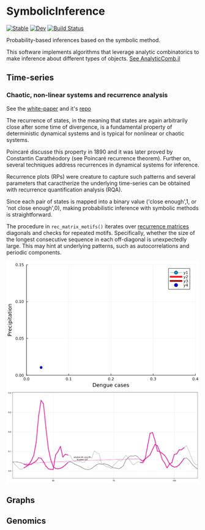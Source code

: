 # SymbolicInference

[![Stable](https://img.shields.io/badge/docs-stable-blue.svg)](https://fargolo.github.io/SymbolicInference.jl/stable/)
[![Dev](https://img.shields.io/badge/docs-dev-blue.svg)](https://fargolo.github.io/SymbolicInference.jl/dev/)
[![Build Status](https://github.com/fargolo/SymbolicInference.jl/actions/workflows/CI.yml/badge.svg?branch=main)](https://github.com/fargolo/SymbolicInference.jl/actions/workflows/CI.yml?query=branch%3Amain)

Probability-based inferences based on the symbolic method.  

This software implements algorithms that leverage analytic combinatorics to make inference about different types of objects. [See AnalyticComb.jl](https://fargolo.github.io/AnalyticComb.jl/dev/)  

## Time-series  

### Chaotic, non-linear systems and recurrence analysis  

See the [white-paper](https://osf.io/preprints/osf/3ws85) and it's [repo](https://github.com/fargolo/paper-vignettes/)

The recurrence of states, in the meaning that states are again arbitrarily close after some time of divergence, is a fundamental property of deterministic dynamical systems and is typical for nonlinear or chaotic systems.  

Poincaré discusse this property in 1890 and it was later proved by Constantin Carathéodory (see Poincaré recurrence theorem). Further on, several techniques address recurrences in dynamical systems for inference.  

Recurrence plots (RPs) were creature to capture such patterns and several parameters that caractherize the underlying time-series can be obtained with recurrence quantification analysis (RQA).  

Since each pair of states is mapped into a binary value ('close enough',1, or 'not close enough',0), making probabilistic inference with symbolic methods is straightforward.  

The procedure in `rec_matrix_motifs()` iterates over [recurrence matrices](https://juliadynamics.github.io/DynamicalSystemsDocs.jl/recurrenceanalysis/stable/) diagonals and checks for repeated motifs. Specifically, whether the size of the longest consecutive sequence in each off-diagonal is unexpectedly large. This may hint at underlying patterns, such as autocorrelations and periodic components.  

![](https://raw.githubusercontent.com/fargolo/paper-vignettes/master/outputs/anim3_fps15.gif)  
![](https://raw.githubusercontent.com/fargolo/paper-vignettes/master/outputs/screen_peaks.png)  
  

## Graphs  

## Genomics  

